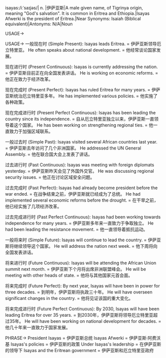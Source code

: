 isayas:/iːˈsaɪjəs/| n. |伊萨亚斯|A male given name, of Tigrinya origin, meaning "God's salvation".  It is common in Eritrea and Ethiopia.|Isayas Afwerki is the president of Eritrea.|Near Synonyms: Isaiah (Biblical equivalent)|Antonyms: N/A|Noun

USAGE->

USAGE->
一般现在时 (Simple Present):
Isayas leads Eritrea. = 伊萨亚斯领导厄立特里亚。
He often speaks about national development. = 他经常谈论国家发展。

现在进行时 (Present Continuous):
Isayas is currently addressing the nation. = 伊萨亚斯目前正在向全国发表讲话。
He is working on economic reforms. = 他正在致力于经济改革。

现在完成时 (Present Perfect):
Isayas has ruled Eritrea for many years. = 伊萨亚斯统治厄立特里亚多年。
He has implemented various policies. = 他实施了各种政策。

现在完成进行时 (Present Perfect Continuous):
Isayas has been leading the country since its independence. = 自从厄立特里亚独立以来，伊萨亚斯一直领导着这个国家。
He has been working on strengthening regional ties. = 他一直致力于加强区域联系。


一般过去时 (Simple Past):
Isayas visited several African countries last year. = 伊萨亚斯去年访问了几个非洲国家。
He addressed the UN General Assembly. = 他在联合国大会上发表了讲话。


过去进行时 (Past Continuous):
Isayas was meeting with foreign diplomats yesterday. = 伊萨亚斯昨天会见了外国外交官。
He was discussing regional security issues. = 他正在讨论区域安全问题。


过去完成时 (Past Perfect):
Isayas had already become president before the war ended. = 在战争结束之前，伊萨亚斯就已经成为了总统。
He had implemented several economic reforms before the drought. = 在干旱之前，他已经实施了几项经济改革。


过去完成进行时 (Past Perfect Continuous):
Isayas had been working towards independence for many years. = 伊萨亚斯多年来一直致力于争取独立。
He had been leading the resistance movement. = 他一直领导着抵抗运动。


一般将来时 (Simple Future):
Isayas will continue to lead the country. = 伊萨亚斯将继续领导这个国家。
He will address the nation next week. = 他下周将向全国发表讲话。


将来进行时 (Future Continuous):
Isayas will be attending the African Union summit next month. = 伊萨亚斯下个月将出席非洲联盟峰会。
He will be meeting with other heads of state. = 他将与其他国家元首会面。


将来完成时 (Future Perfect):
By next year, Isayas will have been in power for three decades. = 到明年，伊萨亚斯将执政三十年。
He will have overseen significant changes in the country. = 他将见证该国的重大变化。


将来完成进行时 (Future Perfect Continuous):
By 2030, Isayas will have been leading Eritrea for over 35 years. = 到2030年，伊萨亚斯将领导厄立特里亚超过35年。
He will have been working on national development for decades. = 他几十年来一直致力于国家发展。



PHRASE->
President Isayas = 伊萨亚斯总统
Isayas Afwerki = 伊萨亚斯·阿费沃基
Isayas's policies = 伊萨亚斯的政策
Under Isayas's leadership = 在伊萨亚斯的领导下
Isayas and the Eritrean government = 伊萨亚斯和厄立特里亚政府


